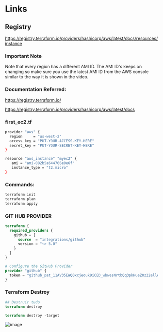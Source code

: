 # Links

## Registry

https://registry.terraform.io/providers/hashicorp/aws/latest/docs/resources/instance


### Important Note

Note that every region has a different AMI ID. The AMI ID's keeps on changing so make sure you use the latest AMI ID from the AWS console similar to the way it is shown in the video.

### Documentation Referred:

https://registry.terraform.io/

https://registry.terraform.io/providers/hashicorp/aws/latest/docs

### first_ec2.tf

```sh
provider "aws" {
  region     = "us-west-2"
  access_key = "PUT-YOUR-ACCESS-KEY-HERE"
  secret_key = "PUT-YOUR-SECRET-KEY-HERE"
}

resource "aws_instance" "myec2" {
   ami = "ami-082b5a644766e0e6f"
   instance_type = "t2.micro"
}
```
### Commands:

```sh
terraform init
terraform plan
terraform apply
```

### GIT HUB PROVIDER

```tf
terraform {
  required_providers {
    github = {
      source  = "integrations/github"
      version = "~> 5.0"
    }
  }
}

# Configure the GitHub Provider
provider "github" {
  token = "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"
}  

```

### Terraform Destroy

```tf
## Destruir tudo
terraform destroy

terraform destroy -target 

```

![image](https://user-images.githubusercontent.com/91738714/230953978-35c60193-c21a-4276-9ec4-d324b7e7d087.png)



